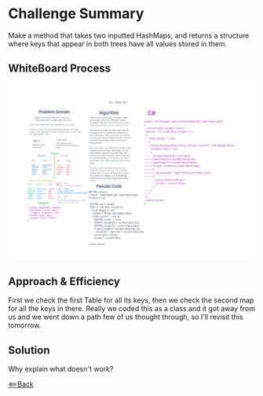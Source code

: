 # Challenge Summary

Make a method that takes two inputted HashMaps, and returns a structure where keys that appear in both trees have all values stored in them.

## WhiteBoard Process
![](cc33.png)

## Approach & Efficiency

First we check the first Table for all its keys, then we check the second map for all the keys in there. Really we coded this as a class and it got away from us and we went down a path few of us thought through, so I'll revisit this tomorrow.

## Solution

Why explain what doesn't work?

[<==Back](../README.md)
